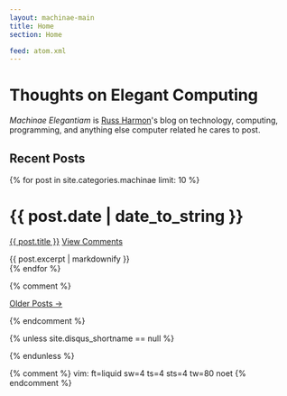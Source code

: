 ```yaml
---
layout: machinae-main
title: Home
section: Home

feed: atom.xml
---
```


# Thoughts on Elegant Computing

_Machinae Elegantiam_ is [Russ Harmon](/)'s blog on technology, computing,
programming, and anything else computer related he cares to post.

## Recent Posts

{% for post in site.categories.machinae limit: 10 %}
<div class="section list">
	<h1>{{ post.date | date_to_string }}</h1>
	<p class="line">
		<a class="title" href="{{ post.url }}">{{ post.title }}</a>
		<a class="comments" href="{{ post.url }}#disqus_thread" data-disqus-identifier="{{ post.id }}">View Comments</a>
	</p>
	<span class="excerpt">{{ post.excerpt | markdownify }}</span>
</div>
{% endfor %}

{% comment %}
<!-- TODO: re-add when I have more than ten posts -->
<p>
	<a href="past.html">Older Posts →</a>
</p>
{% endcomment %}

{% unless site.disqus_shortname == null %}
<script type="text/javascript">
	var disqus_shortname = '{{ site.disqus_shortname }}';

	(function () {
		var s = document.createElement('script'); s.async = true;
		s.type = 'text/javascript';
		s.src = 'http://' + disqus_shortname + '.disqus.com/count.js';
		(document.getElementsByTagName('HEAD')[0] || document.getElementsByTagName('BODY')[0]).appendChild(s);
	}());
</script>
{% endunless %}

{% comment %}
vim: ft=liquid sw=4 ts=4 sts=4 tw=80 noet
{% endcomment %}
